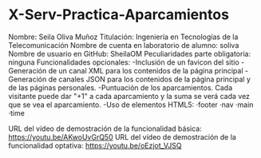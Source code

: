 # X-Serv-Practica-Aparcamientos

Nombre: Seila Oliva Muñoz
Titulación: Ingeniería en Tecnologías de la Telecomunicación
Nombre de cuenta en laboratorio de alumno: soliva
Nombre de usuario en GitHub: SheilaOM
Peculiaridades parte obligatoria: ninguna
Funcionalidades opcionales:
	-Inclusión de un favicon del sitio
	-Generación de un canal XML para los contenidos de la página principal
	-Generación de canales JSON para los contenidos de la página principal y de las páginas personales.
	-Puntuación de los aparcamientos. Cada visitante puede dar "+1" a cada aparcamiento y la suma se verá cada vez que se vea el aparcamiento.
	-Uso de elementos HTML5:
		·footer
		·nav
		·main
		·time

URL del vídeo de demostración de la funcionalidad básica: https://youtu.be/AKwoUvGrQ50
URL del vídeo de demostración de la funcionalidad optativa: https://youtu.be/oEzjot_VJSQ
